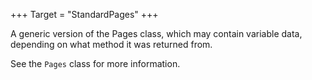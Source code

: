 +++
Target = "StandardPages"
+++

A generic version of the Pages class, which may contain variable data, depending on what method it was returned from.See the `Pages` class for more information.